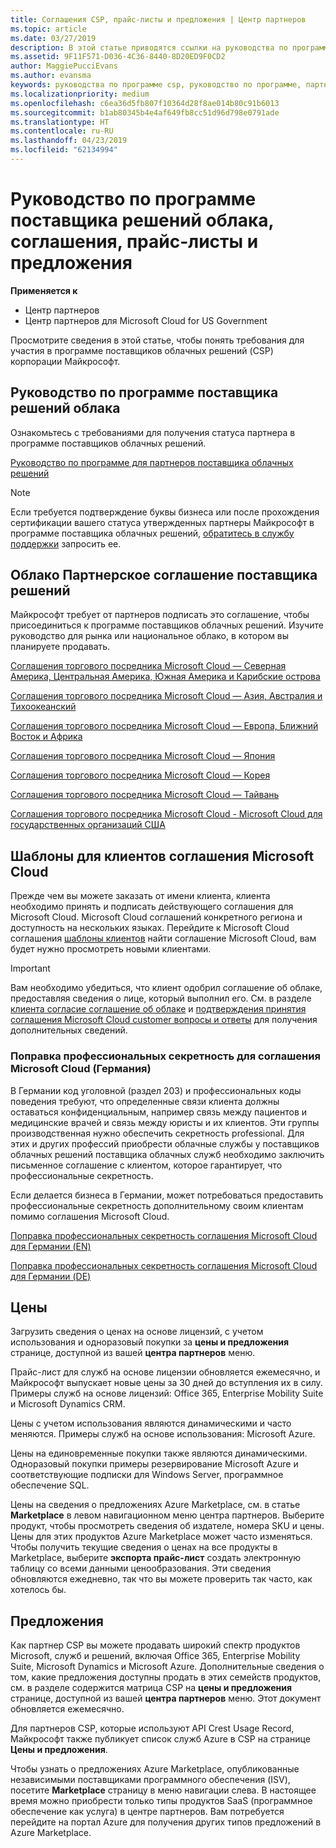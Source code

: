 ```yaml
---
title: Соглашения CSP, прайс-листы и предложения | Центр партнеров
ms.topic: article
ms.date: 03/27/2019
description: В этой статье приводятся ссылки на руководства по программе поставщиков облачных решений, соглашения партнеров, соглашения клиентов, прайс-листы и предложения.
ms.assetid: 9F11F571-D036-4C36-8440-8D20ED9F0CD2
author: MaggiePucciEvans
ms.author: evansma
keywords: руководства по программе csp, руководство по программе, партнерские соглашения, соглашение с клиентом, прейскуранты, предложения
ms.localizationpriority: medium
ms.openlocfilehash: c6ea36d5fb807f10364d28f8ae014b80c91b6013
ms.sourcegitcommit: b1ab80345b4e4af649fb8cc51d96d798e0791ade
ms.translationtype: HT
ms.contentlocale: ru-RU
ms.lasthandoff: 04/23/2019
ms.locfileid: "62134994"
---
```

# <a name="cloud-solution-provider-program-guide-agreements-price-lists-and-offers"></a>Руководство по программе поставщика решений облака, соглашения, прайс-листы и предложения

**Применяется к**

-  Центр партнеров
-  Центр партнеров для Microsoft Cloud for US Government


Просмотрите сведения в этой статье, чтобы понять требования для участия в программе поставщиков облачных решений (CSP) корпорации Майкрософт.

## <a name="cloud-solution-provider-program-guide"></a>Руководство по программе поставщика решений облака

Ознакомьтесь с требованиями для получения статуса партнера в программе поставщиков облачных решений.

[Руководство по программе для партнеров поставщика облачных решений](https://go.microsoft.com/fwlink/p/?LinkId=617100)

>[!Note]
>Если требуется подтверждение буквы бизнеса или после прохождения сертификации вашего статуса утвержденных партнеры Майкрософт в программе поставщика облачных решений, [обратитесь в службу поддержки](https://partner.microsoft.com/pcv/servicerequests/create) запросить ее.

## <a name="cloud-solution-provider-partner-agreement"></a>Облако Партнерское соглашение поставщика решений

Майкрософт требует от партнеров подписать это соглашение, чтобы присоединиться к программе поставщиков облачных решений. Изучите руководство для рынка или национальное облако, в котором вы планируете продавать.

[Соглашения торгового посредника Microsoft Cloud — Северная Америка, Центральная Америка, Южная Америка и Карибские острова](https://download.microsoft.com/download/2/C/8/2C8CAC17-FCE7-4F51-9556-4D77C7022DF5/MCRA2018_AOC_ENG_Sep2018_CR.pdf)

[Соглашения торгового посредника Microsoft Cloud — Азия, Австралия и Тихоокеанский](https://download.microsoft.com/download/2/C/8/2C8CAC17-FCE7-4F51-9556-4D77C7022DF5/MCRA2018_APOC_ENG_Mar2019_CR.pdf)

[Соглашения торгового посредника Microsoft Cloud — Европа, Ближний Восток и Африка](https://download.microsoft.com/download/2/C/8/2C8CAC17-FCE7-4F51-9556-4D77C7022DF5/MCRA2018_EOC_ENG_Sep2018_CR.pdf)

[Соглашения торгового посредника Microsoft Cloud — Япония](https://download.microsoft.com/download/2/C/8/2C8CAC17-FCE7-4F51-9556-4D77C7022DF5/MCRA2018_JPN_ENG_Sep2018_CR.pdf)

[Соглашения торгового посредника Microsoft Cloud — Корея](https://download.microsoft.com/download/2/C/8/2C8CAC17-FCE7-4F51-9556-4D77C7022DF5/MCRA2018_KOR_ENG_Sep2018_CR.pdf)

[Соглашения торгового посредника Microsoft Cloud — Тайвань](https://download.microsoft.com/download/2/C/8/2C8CAC17-FCE7-4F51-9556-4D77C7022DF5/MCRA2018_TAI_ENG_Sep2018_CR.pdf)

[Соглашения торгового посредника Microsoft Cloud - Microsoft Cloud для государственных организаций США](https://download.microsoft.com/download/2/C/8/2C8CAC17-FCE7-4F51-9556-4D77C7022DF5/MCRA2018_AOC_USGCC_ENG_Feb2019_CR.pdf)

## <a name="microsoft-cloud-agreement-customer-templates"></a>Шаблоны для клиентов соглашения Microsoft Cloud

Прежде чем вы можете заказать от имени клиента, клиента необходимо принять и подписать действующего соглашения для Microsoft Cloud. Microsoft Cloud соглашений конкретного региона и доступность на нескольких языках. Перейдите к Microsoft Cloud соглашения [шаблоны клиентов](agreements.md) найти соглашение Microsoft Cloud, вам будет нужно просмотреть новыми клиентами.

>[!IMPORTANT]
>Вам необходимо убедиться, что клиент одобрил соглашение об облаке, предоставляя сведения о лице, который выполнил его. См. в разделе [клиента согласие соглашение об облаке](confirm-consent.md) и [подтверждения принятия соглашения Microsoft Cloud customer вопросы и ответы](confirm-consent-faq.md) для получения дополнительных сведений.

### <a name="professional-secrecy-amendment-to-the-microsoft-cloud-agreement-germany"></a>Поправка профессиональных секретность для соглашения Microsoft Cloud (Германия)

В Германии код уголовной (раздел 203) и профессиональных коды поведения требуют, что определенные связи клиента должны оставаться конфиденциальным, например связь между пациентов и медицинские врачей и связь между юристы и их клиентов. Эти группы производственная нужно обеспечить секретность professional. Для этих и других профессий приобрести облачные службы у поставщиков облачных решений поставщика облачных служб необходимо заключить письменное соглашение с клиентом, которое гарантирует, что профессиональные секретность.

Если делается бизнеса в Германии, может потребоваться предоставить профессиональные секретность дополнительному своим клиентам помимо соглашения Microsoft Cloud.

[Поправка профессиональных секретность соглашения Microsoft Cloud для Германии (EN)](https://go.microsoft.com/fwlink/?linkid=2030827&clcid=0x409)

[Поправка профессиональных секретность соглашения Microsoft Cloud для Германии (DE)](https://go.microsoft.com/fwlink/?linkid=2030827&clcid=0x407)

## <a name="pricing"></a>Цены

Загрузить сведения о ценах на основе лицензий, с учетом использования и одноразовый покупки за **цены и предложения** странице, доступной из вашей **центра партнеров** меню.

Прайс-лист для служб на основе лицензии обновляется ежемесячно, и Майкрософт выпускает новые цены за 30 дней до вступления их в силу. Примеры служб на основе лицензий: Office 365, Enterprise Mobility Suite и Microsoft Dynamics CRM. 

Цены с учетом использования являются динамическими и часто меняются. Примеры служб на основе использования: Microsoft Azure.

Цены на единовременные покупки также являются динамическими. Одноразовый покупки примеры резервирование Microsoft Azure и соответствующие подписки для Windows Server, программное обеспечение SQL.

Цены на сведения о предложениях Azure Marketplace, см. в статье **Marketplace** в левом навигационном меню центра партнеров. Выберите продукт, чтобы просмотреть сведения об издателе, номера SKU и цены. Цены для этих продуктов Azure Marketplace может часто изменяться. Чтобы получить текущие сведения о ценах на все продукты в Marketplace, выберите **экспорта прайс-лист** создать электронную таблицу со всеми данными ценообразования. Эти сведения обновляются ежедневно, так что вы можете проверить так часто, как хотелось бы.

## <a name="offers"></a>Предложения

Как партнер CSP вы можете продавать широкий спектр продуктов Microsoft, служб и решений, включая Office 365, Enterprise Mobility Suite, Microsoft Dynamics и Microsoft Azure. Дополнительные сведения о том, какие предложения доступны продать в этих семейств продуктов, см. в разделе содержится матрица CSP на **цены и предложения** странице, доступной из вашей **центра партнеров** меню. Этот документ обновляется ежемесячно.

Для партнеров CSP, которые используют API Crest Usage Record, Майкрософт также публикует список служб Azure в CSP на странице **Цены и предложения**.

Чтобы узнать о предложениях Azure Marketplace, опубликованные независимыми поставщиками программного обеспечения (ISV), посетите **Marketplace** страницу в меню навигации слева. В настоящее время можно приобрести только типы продуктов SaaS (программное обеспечение как услуга) в центре партнеров. Вам потребуется перейдите на портал Azure для получения других типов предложений в Azure Marketplace.
